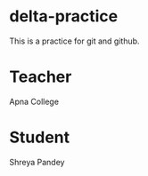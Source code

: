 # delta-practice
This is a practice for git and github.

# Teacher
Apna College

# Student
Shreya Pandey